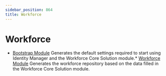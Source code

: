 ```yaml
---
sidebar_position: 864
title: Workforce
---
```


# Workforce

* [Bootstrap Module](bootstrapmodule/index "Bootstrap Module")
Generates the default settings required to start using Identity Manager and the Workforce Core Solution module.* [Workforce Module](workforcemodule/index "Workforce Module")
Generates the workforce repository based on the data filled in the Workforce Core Solution module.